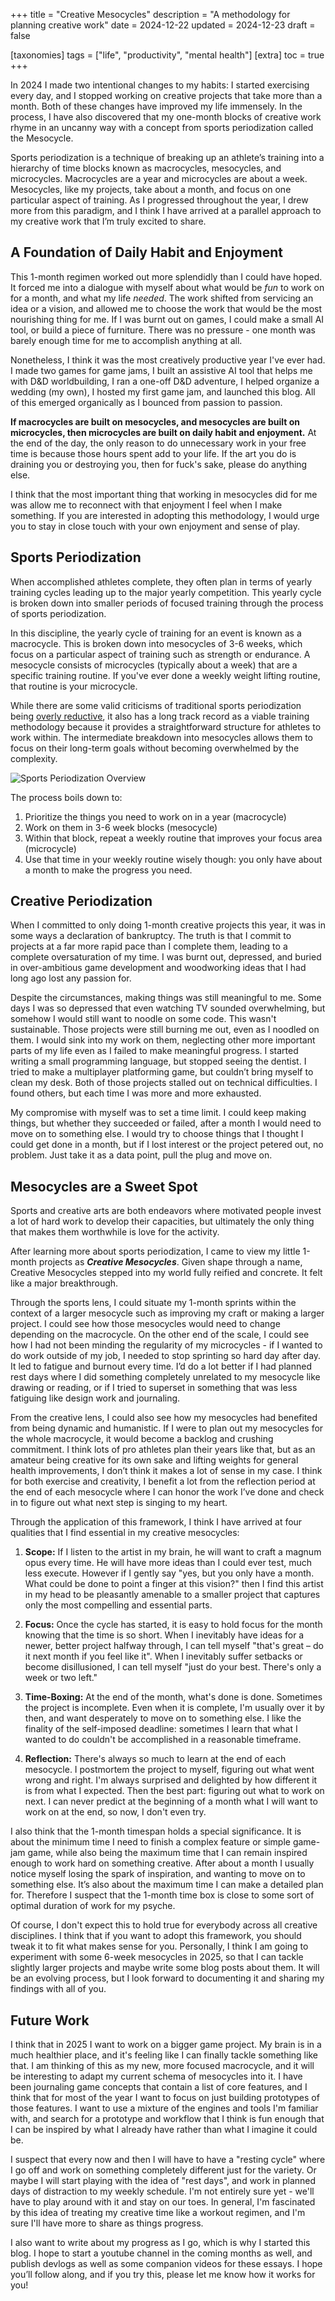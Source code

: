 +++
title = "Creative Mesocycles"
description = "A methodology for planning creative work"
date = 2024-12-22
updated = 2024-12-23
draft = false

[taxonomies]
tags = ["life", "productivity", "mental health"]
[extra]
toc = true
+++

In 2024 I made two intentional changes to my habits: I started exercising every
day, and I stopped working on creative projects that take more than a month.
Both of these changes have improved my life immensely. In the process, I have
also discovered that my one-month blocks of creative work rhyme in an uncanny
way with a concept from sports periodization called the Mesocycle.

Sports periodization is a technique of breaking up an athlete’s training into a
hierarchy of time blocks known as macrocycles, mesocycles, and microcycles.
Macrocycles are a year and microcycles are about a week. Mesocycles, like my
projects, take about a month, and focus on one particular aspect of training. As
I progressed throughout the year, I drew more from this paradigm, and I think I
have arrived at a parallel approach to my creative work that I’m truly excited
to share.

## A Foundation of Daily Habit and Enjoyment

This 1-month regimen worked out more splendidly than I could have hoped. It
forced me into a dialogue with myself about what would be _fun_ to work on for a
month, and what my life _needed_. The work shifted from servicing an idea or a
vision, and allowed me to choose the work that would be the most nourishing
thing for me. If I was burnt out on games, I could make a small AI tool, or
build a piece of furniture. There was no pressure \- one month was barely enough
time for me to accomplish anything at all.

Nonetheless, I think it was the most creatively productive year I've ever had. I
made two games for game jams, I built an assistive AI tool that helps me with
D\&D worldbuilding, I ran a one-off D\&D adventure, I helped organize a wedding
(my own), I hosted my first game jam, and launched this blog. All of this
emerged organically as I bounced from passion to passion.

**If macrocycles are built on mesocycles, and mesocycles are built on
microcycles, then microcycles are built on daily habit and enjoyment.** At the
end of the day, the only reason to do unnecessary work in your free time is
because those hours spent add to your life. If the art you do is draining you or
destroying you, then for fuck's sake, please do anything else.

I think that the most important thing that working in mesocycles did for me was
allow me to reconnect with that enjoyment I feel when I make something. If you
are interested in adopting this methodology, I would urge you to stay in close
touch with your own enjoyment and sense of play.

## Sports Periodization

When accomplished athletes complete, they often plan in terms of yearly training
cycles leading up to the major yearly competition. This yearly cycle is broken
down into smaller periods of focused training through the process of sports
periodization.

In this discipline, the yearly cycle of training for an event is known as a
macrocycle. This is broken down into mesocycles of 3-6 weeks, which focus on a
particular aspect of training such as strength or endurance. A mesocycle
consists of microcycles (typically about a week) that are a specific training
routine. If you've ever done a weekly weight lifting routine, that routine is
your microcycle.

While there are some valid criticisms of traditional sports periodization being
[overly reductive](https://en.wikipedia.org/wiki/Sports_periodization#Opposition_to_periodization),
it also has a long track record as a viable training methodology because it
provides a straightforward structure for athletes to work within. The
intermediate breakdown into mesocycles allows them to focus on their long-term
goals without becoming overwhelmed by the complexity.

![Sports Periodization Overview](/001_mesocycles/mesocycles2.png)

The process boils down to:

1. Prioritize the things you need to work on in a year (macrocycle)
2. Work on them in 3-6 week blocks (mesocycle)
3. Within that block, repeat a weekly routine that improves your focus area
   (microcycle)
4. Use that time in your weekly routine wisely though: you only have about a
   month to make the progress you need.

## Creative Periodization

When I committed to only doing 1-month creative projects this year, it was in
some ways a declaration of bankruptcy. The truth is that I commit to projects at
a far more rapid pace than I complete them, leading to a complete oversaturation
of my time. I was burnt out, depressed, and buried in over-ambitious game
development and woodworking ideas that I had long ago lost any passion for.

Despite the circumstances, making things was still meaningful to me. Some days I
was so depressed that even watching TV sounded overwhelming, but somehow I would
still want to noodle on some code. This wasn't sustainable. Those projects were
still burning me out, even as I noodled on them. I would sink into my work on
them, neglecting other more important parts of my life even as I failed to make
meaningful progress. I started writing a small programming language, but stopped
seeing the dentist. I tried to make a multiplayer platforming game, but couldn’t
bring myself to clean my desk. Both of those projects stalled out on technical
difficulties. I found others, but each time I was more and more exhausted.

My compromise with myself was to set a time limit. I could keep making things,
but whether they succeeded or failed, after a month I would need to move on to
something else. I would try to choose things that I thought I could get done in
a month, but if I lost interest or the project petered out, no problem. Just
take it as a data point, pull the plug and move on.

## Mesocycles are a Sweet Spot

Sports and creative arts are both endeavors where motivated people invest a lot
of hard work to develop their capacities, but ultimately the only thing that
makes them worthwhile is love for the activity.

After learning more about sports periodization, I came to view my little 1-month
projects as **_Creative Mesocycles_**. Given shape through a name, Creative
Mesocycles stepped into my world fully reified and concrete. It felt like a
major breakthrough.

Through the sports lens, I could situate my 1-month sprints within the context
of a larger mesocycle such as improving my craft or making a larger project. I
could see how those mesocycles would need to change depending on the macrocycle.
On the other end of the scale, I could see how I had not been minding the
regularity of my microcycles \- if I wanted to do work outside of my job, I
needed to stop sprinting so hard day after day. It led to fatigue and burnout
every time. I’d do a lot better if I had planned rest days where I did something
completely unrelated to my mesocycle like drawing or reading, or if I tried to
superset in something that was less fatiguing like design work and journaling.

From the creative lens, I could also see how my mesocycles had benefited from
being dynamic and humanistic. If I were to plan out my mesocycles for the whole
macrocycle, it would become a backlog and crushing commitment. I think lots of
pro athletes plan their years like that, but as an amateur being creative for
its own sake and lifting weights for general health improvements, I don’t think
it makes a lot of sense in my case. I think for both exercise and creativity, I
benefit a lot from the reflection period at the end of each mesocycle where I
can honor the work I’ve done and check in to figure out what next step is
singing to my heart.

Through the application of this framework, I think I have arrived at four
qualities that I find essential in my creative mesocycles:

1. **Scope:** If I listen to the artist in my brain, he will want to craft a
   magnum opus every time. He will have more ideas than I could ever test, much
   less execute. However if I gently say "yes, but you only have a month. What
   could be done to point a finger at this vision?" then I find this artist in
   my head to be pleasantly amenable to a smaller project that captures only the
   most compelling and essential parts.

2. **Focus:** Once the cycle has started, it is easy to hold focus for the month
   knowing that the time is so short. When I inevitably have ideas for a newer,
   better project halfway through, I can tell myself "that's great – do it next
   month if you feel like it". When I inevitably suffer setbacks or become
   disillusioned, I can tell myself "just do your best. There's only a week or
   two left."

3. **Time-Boxing:** At the end of the month, what's done is done. Sometimes the
   project is incomplete. Even when it is complete, I'm usually over it by then,
   and want desperately to move on to something else. I like the finality of the
   self-imposed deadline: sometimes I learn that what I wanted to do couldn't be
   accomplished in a reasonable timeframe.

4. **Reflection:** There's always so much to learn at the end of each mesocycle.
   I postmortem the project to myself, figuring out what went wrong and right.
   I'm always surprised and delighted by how different it is from what I
   expected. Then the best part: figuring out what to work on next. I can never
   predict at the beginning of a month what I will want to work on at the end,
   so now, I don't even try.

I also think that the 1-month timespan holds a special significance. It is about
the minimum time I need to finish a complex feature or simple game-jam game,
while also being the maximum time that I can remain inspired enough to work hard
on something creative. After about a month I usually notice myself losing the
spark of inspiration, and wanting to move on to something else. It’s also about
the maximum time I can make a detailed plan for. Therefore I suspect that the
1-month time box is close to some sort of optimal duration of work for my
psyche.

Of course, I don't expect this to hold true for everybody across all creative
disciplines. I think that if you want to adopt this framework, you should tweak
it to fit what makes sense for you. Personally, I think I am going to experiment
with some 6-week mesocycles in 2025, so that I can tackle slightly larger
projects and maybe write some blog posts about them. It will be an evolving
process, but I look forward to documenting it and sharing my findings with all
of you.

## Future Work

I think that in 2025 I want to work on a bigger game project. My brain is in a
much healthier place, and it's feeling like I can finally tackle something like
that. I am thinking of this as my new, more focused macrocycle, and it will be
interesting to adapt my current schema of mesocycles into it. I have been
journaling game concepts that contain a list of core features, and I think that
for most of the year I want to focus on just building prototypes of those
features. I want to use a mixture of the engines and tools I'm familiar with,
and search for a prototype and workflow that I think is fun enough that I can be
inspired by what I already have rather than what I imagine it could be.

I suspect that every now and then I will have to have a "resting cycle" where I
go off and work on something completely different just for the variety. Or maybe
I will start playing with the idea of "rest days", and work in planned days of
distraction to my weekly schedule. I'm not entirely sure yet \- we'll have to
play around with it and stay on our toes. In general, I'm fascinated by this
idea of treating my creative time like a workout regimen, and I'm sure I'll have
more to share as things progress.

I also want to write about my progress as I go, which is why I started this
blog. I hope to start a youtube channel in the coming months as well, and
publish devlogs as well as some companion videos for these essays. I hope you’ll
follow along, and if you try this, please let me know how it works for you\!

